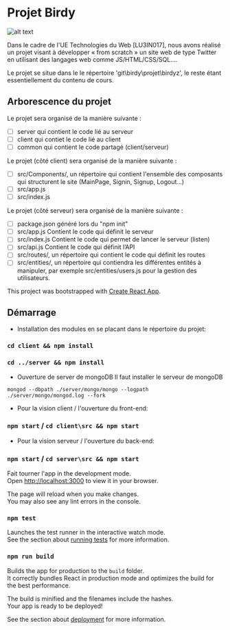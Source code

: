 # Projet Birdy
![alt text](https://png.pngtree.com/template/20191014/ourmid/pngtree-bird-fly-logo-vector-silhouette-image_318771.jpg)

Dans le cadre de l'UE Technologies du Web [LU3IN017], nous avons réalisé un projet visant à développer 
« from scratch » un site web de type Twitter en utilisant des langages web comme JS/HTML/CSS/SQL…. 

Le projet se situe dans le le répertoire 'git\birdy\projet\birdyz', le reste étant essentiellement 
du contenu de cours.


## Arborescence du projet

Le projet sera organisé de la manière suivante :
- [ ] server qui contient le code lié au serveur
- [ ] client qui contiet le code lié au client
- [ ] common qui contient le code partagé (client/serveur)

Le projet (côté client) sera organisé de la manière suivante :
- [ ] src/Components/, un répertoire qui contient l'ensemble des composants qui structurent le site (MainPage, Signin, Signup, Logout...)
- [ ] src/app.js 
- [ ] src/index.js 

Le projet (côté serveur) sera organisé de la manière suivante :
- [ ] package.json généré lors du "npm init"
- [ ] src/app.js Contient le code qui définit le serveur
- [ ] src/index.js Contient le code qui permet de lancer le serveur (listen)
- [ ] src/api.js Contient le code qui définit l’API
- [ ] src/routes/, un répertoire qui contient le code qui définit les routes
- [ ] src/entities/, un répertoire qui contiendra les différentes entités à manipuler, par exemple src/entities/users.js
pour la gestion des utilisateurs.

This project was bootstrapped with [Create React App](https://github.com/facebook/create-react-app).

## Démarrage

- Installation des modules en se placant dans le répertoire du projet:

### `cd client && npm install`
### `cd ../server && npm install`

- Ouverture de server de mongoDB
Il faut installer le serveur de mongoDB

`mongod --dbpath ./server/mongo/mongo --logpath ./server/mongo/mongod.log --fork`


- Pour la vision client / l'ouverture du front-end:
### `npm start` / `cd client\src && npm start`


- Pour la vision serveur / l'ouverture du back-end:
### `npm start` / `cd server\src && npm start`

Fait tourner l'app in the development mode.\
Open [http://localhost:3000](http://localhost:3000) to view it in your browser.

The page will reload when you make changes.\
You may also see any lint errors in the console.

### `npm test`

Launches the test runner in the interactive watch mode.\
See the section about [running tests](https://facebook.github.io/create-react-app/docs/running-tests) for more information.

### `npm run build`

Builds the app for production to the `build` folder.\
It correctly bundles React in production mode and optimizes the build for the best performance.

The build is minified and the filenames include the hashes.\
Your app is ready to be deployed!

See the section about [deployment](https://facebook.github.io/create-react-app/docs/deployment) for more information.

